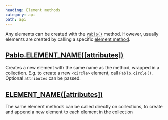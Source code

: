 ```yaml
---
heading: Element methods
category: api
path: api
---
```

Any elements can be created with the [`Pablo()`](/api/Pablo/) method. However, usually elements are created by calling a specific [element method](/api/elements/).


## [Pablo.ELEMENT_NAME(\[attributes\])](/api/elements/)

Creates a new element with the same name as the method, wrapped in a collection. E.g. to create a new `<circle>` element, call `Pablo.circle()`. Optional `attributes` can be passed.


## [ELEMENT_NAME(\[attributes\])](/api/elements/#ELEMENT_NAME-attributes)

The same element methods can be called directly on collections, to create and append a new element to each element in the collection
